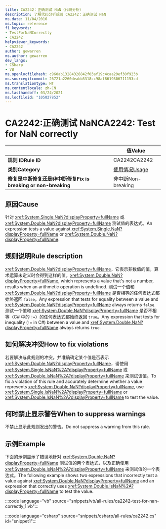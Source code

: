 ```yaml
---
title: CA2242：正确测试 NaN（代码分析）
description: 了解代码分析规则 CA2242：正确测试 NaN
ms.date: 11/04/2016
ms.topic: reference
f1_keywords:
- TestForNaNCorrectly
- CA2242
helpviewer_keywords:
- CA2242
author: gewarren
ms.author: gewarren
dev_langs:
- CSharp
- VB
ms.openlocfilehash: c960ab13284326842f03af19c4caa29ef30f923b
ms.sourcegitcommit: 26721a2260deabb3318cc98af8619306711153cd
ms.translationtype: HT
ms.contentlocale: zh-CN
ms.lasthandoff: 03/24/2021
ms.locfileid: "105027852"
---
```

# <a name="ca2242-test-for-nan-correctly"></a><span data-ttu-id="715fb-103">CA2242:正确测试 NaN</span><span class="sxs-lookup"><span data-stu-id="715fb-103">CA2242: Test for NaN correctly</span></span>

| | <span data-ttu-id="715fb-104">值</span><span class="sxs-lookup"><span data-stu-id="715fb-104">Value</span></span> |
|-|-|
| <span data-ttu-id="715fb-105">**规则 ID**</span><span class="sxs-lookup"><span data-stu-id="715fb-105">**Rule ID**</span></span> |<span data-ttu-id="715fb-106">CA2242</span><span class="sxs-lookup"><span data-stu-id="715fb-106">CA2242</span></span>|
| <span data-ttu-id="715fb-107">**类别**</span><span class="sxs-lookup"><span data-stu-id="715fb-107">**Category**</span></span> |[<span data-ttu-id="715fb-108">使用情况</span><span class="sxs-lookup"><span data-stu-id="715fb-108">Usage</span></span>](usage-warnings.md)|
| <span data-ttu-id="715fb-109">**修复是中断修复还是非中断修复**</span><span class="sxs-lookup"><span data-stu-id="715fb-109">**Fix is breaking or non-breaking**</span></span> |<span data-ttu-id="715fb-110">非中断</span><span class="sxs-lookup"><span data-stu-id="715fb-110">Non-breaking</span></span>|

## <a name="cause"></a><span data-ttu-id="715fb-111">原因</span><span class="sxs-lookup"><span data-stu-id="715fb-111">Cause</span></span>

<span data-ttu-id="715fb-112">针对 <xref:System.Single.NaN?displayProperty=fullName> 或 <xref:System.Double.NaN?displayProperty=fullName> 测试值的表达式。</span><span class="sxs-lookup"><span data-stu-id="715fb-112">An expression tests a value against <xref:System.Single.NaN?displayProperty=fullName> or <xref:System.Double.NaN?displayProperty=fullName>.</span></span>

## <a name="rule-description"></a><span data-ttu-id="715fb-113">规则说明</span><span class="sxs-lookup"><span data-stu-id="715fb-113">Rule description</span></span>

<span data-ttu-id="715fb-114"><xref:System.Double.NaN?displayProperty=fullName>，它表示非数值的值，算术运算未定义时会得到这样的值。</span><span class="sxs-lookup"><span data-stu-id="715fb-114"><xref:System.Double.NaN?displayProperty=fullName>, which represents a value that's not a number, results when an arithmetic operation is undefined.</span></span> <span data-ttu-id="715fb-115">测试一个值和 <xref:System.Double.NaN?displayProperty=fullName> 是否相等的任何表达式都始终返回 `false`。</span><span class="sxs-lookup"><span data-stu-id="715fb-115">Any expression that tests for equality between a value and <xref:System.Double.NaN?displayProperty=fullName> always returns `false`.</span></span> <span data-ttu-id="715fb-116">测试一个值和 <xref:System.Double.NaN?displayProperty=fullName> 是否不相等（C# 中的 `!=`）的任何表达式都始终返回 `true`。</span><span class="sxs-lookup"><span data-stu-id="715fb-116">Any expression that tests for inequality (`!=` in C#) between a value and <xref:System.Double.NaN?displayProperty=fullName> always returns `true`.</span></span>

## <a name="how-to-fix-violations"></a><span data-ttu-id="715fb-117">如何解决冲突</span><span class="sxs-lookup"><span data-stu-id="715fb-117">How to fix violations</span></span>

<span data-ttu-id="715fb-118">若要解决与此规则的冲突，并准确确定某个值是否表示 <xref:System.Double.NaN?displayProperty=fullName>，请使用 <xref:System.Single.IsNaN%2A?displayProperty=fullName> 或 <xref:System.Double.IsNaN%2A?displayProperty=fullName> 来测试该值。</span><span class="sxs-lookup"><span data-stu-id="715fb-118">To fix a violation of this rule and accurately determine whether a value represents <xref:System.Double.NaN?displayProperty=fullName>, use <xref:System.Single.IsNaN%2A?displayProperty=fullName> or <xref:System.Double.IsNaN%2A?displayProperty=fullName> to test the value.</span></span>

## <a name="when-to-suppress-warnings"></a><span data-ttu-id="715fb-119">何时禁止显示警告</span><span class="sxs-lookup"><span data-stu-id="715fb-119">When to suppress warnings</span></span>

<span data-ttu-id="715fb-120">不禁止显示此规则发出的警告。</span><span class="sxs-lookup"><span data-stu-id="715fb-120">Do not suppress a warning from this rule.</span></span>

## <a name="example"></a><span data-ttu-id="715fb-121">示例</span><span class="sxs-lookup"><span data-stu-id="715fb-121">Example</span></span>

<span data-ttu-id="715fb-122">下面的示例显示了错误地针对 <xref:System.Double.NaN?displayProperty=fullName> 测试值的两个表达式，以及正确使用 <xref:System.Double.IsNaN%2A?displayProperty=fullName> 来测试值的一个表达式。</span><span class="sxs-lookup"><span data-stu-id="715fb-122">The following example shows two expressions that incorrectly test a value against <xref:System.Double.NaN?displayProperty=fullName> and an expression that correctly uses <xref:System.Double.IsNaN%2A?displayProperty=fullName> to test the value.</span></span>

:::code language="vb" source="snippets/vb/all-rules/ca2242-test-for-nan-correctly_1.vb":::

:::code language="csharp" source="snippets/csharp/all-rules/ca2242.cs" id="snippet1":::
